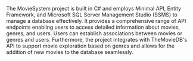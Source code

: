 The MovieSystem project is built in C# and employs Minimal API, Entity Framework, and Microsoft SQL Server Management Studio (SSMS) to manage a database effectively. It provides a comprehensive range of API endpoints enabling users to access detailed information about movies, genres, and users. Users can establish associations between movies or genres and users. Furthermore, the project integrates with TheMovieDB's API to support movie exploration based on genres and allows for the addition of new movies to the database seamlessly.
